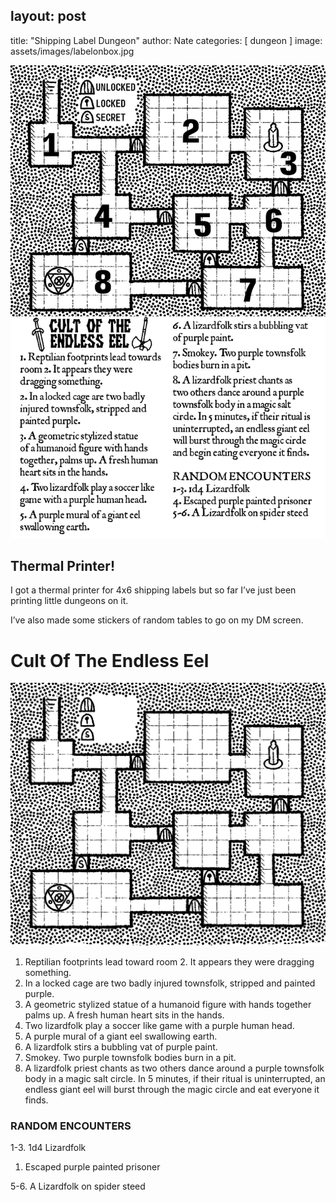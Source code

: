 ## layout: post
title: "Shipping Label Dungeon"
author: Nate
categories: [ dungeon ]
image: assets/images/labelonbox.jpg

![shiplabel.png](assets/images/shiplabel.png)

## Thermal Printer!

I got a thermal printer for 4x6 shipping labels but so far I’ve just been printing little dungeons on it.

I’ve also made some stickers of random tables to go on my DM screen.

# Cult Of The Endless Eel

![eelcultmap.png](assets/images/eelcultmap.png)

1. Reptilian footprints lead toward room 2. It appears they were dragging something.
2. In a locked cage are two badly injured townsfolk, stripped and painted purple.
3. A geometric stylized statue of a humanoid figure with hands together palms up. A fresh human heart sits in the hands.
4. Two lizardfolk play a soccer like game with a purple human head.
5. A purple mural of a giant eel swallowing earth.
6. A lizardfolk stirs a bubbling vat of purple paint.
7. Smokey. Two purple townsfolk bodies burn in a pit.
8. A lizardfolk priest chants as two others dance around a purple townsfolk body in a magic salt circle. In 5 minutes, if their ritual is uninterrupted, an endless giant eel will burst through the magic circle and eat everyone it finds.

### RANDOM ENCOUNTERS
1-3. 1d4 Lizardfolk

1. Escaped purple painted prisoner

5-6. A Lizardfolk on spider steed
